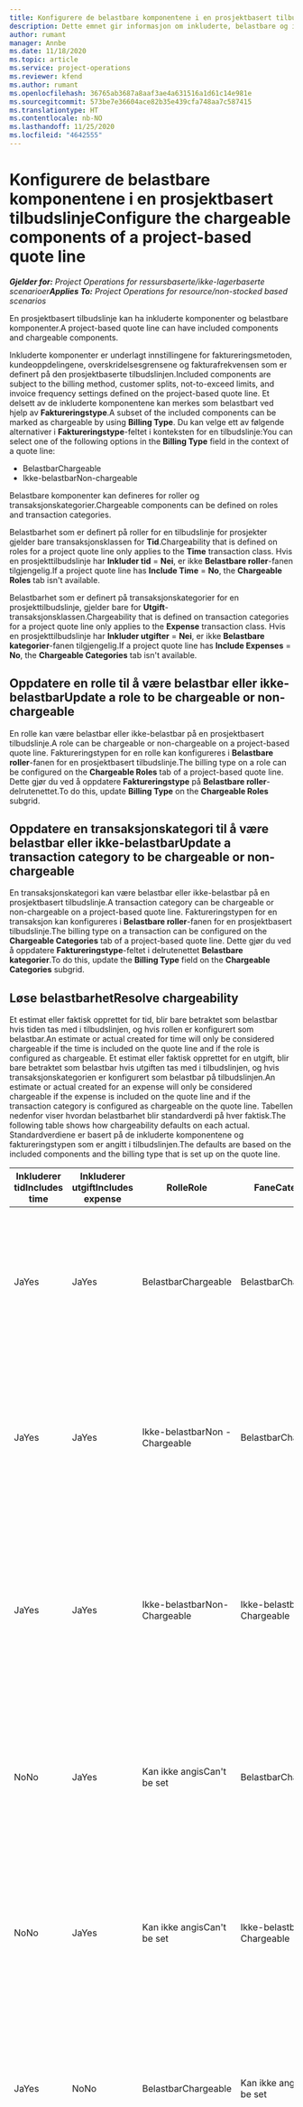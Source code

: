 ```yaml
---
title: Konfigurere de belastbare komponentene i en prosjektbasert tilbudslinje
description: Dette emnet gir informasjon om inkluderte, belastbare og ikke-belastbare komponenter på prosjektbaserte tilbudslinjer.
author: rumant
manager: Annbe
ms.date: 11/18/2020
ms.topic: article
ms.service: project-operations
ms.reviewer: kfend
ms.author: rumant
ms.openlocfilehash: 36765ab3687a8aaf3ae4a631516a1d61c14e981e
ms.sourcegitcommit: 573be7e36604ace82b35e439cfa748aa7c587415
ms.translationtype: HT
ms.contentlocale: nb-NO
ms.lasthandoff: 11/25/2020
ms.locfileid: "4642555"
---
```

# <a name="configure-the-chargeable-components-of-a-project-based-quote-line"></a><span data-ttu-id="dc33f-103">Konfigurere de belastbare komponentene i en prosjektbasert tilbudslinje</span><span class="sxs-lookup"><span data-stu-id="dc33f-103">Configure the chargeable components of a project-based quote line</span></span>

<span data-ttu-id="dc33f-104">_**Gjelder for:** Project Operations for ressursbaserte/ikke-lagerbaserte scenarioer_</span><span class="sxs-lookup"><span data-stu-id="dc33f-104">_**Applies To:** Project Operations for resource/non-stocked based scenarios_</span></span>

<span data-ttu-id="dc33f-105">En prosjektbasert tilbudslinje kan ha inkluderte komponenter og belastbare komponenter.</span><span class="sxs-lookup"><span data-stu-id="dc33f-105">A project-based quote line can have included components and chargeable components.</span></span>

<span data-ttu-id="dc33f-106">Inkluderte komponenter er underlagt innstillingene for faktureringsmetoden, kundeoppdelingene, overskridelsesgrensene og fakturafrekvensen som er definert på den prosjektbaserte tilbudslinjen.</span><span class="sxs-lookup"><span data-stu-id="dc33f-106">Included components are subject to the billing method, customer splits, not-to-exceed limits, and invoice frequency settings defined on the project-based quote line.</span></span>
<span data-ttu-id="dc33f-107">Et delsett av de inkluderte komponentene kan merkes som belastbart ved hjelp av **Faktureringstype**.</span><span class="sxs-lookup"><span data-stu-id="dc33f-107">A subset of the included components can be marked as chargeable by using **Billing Type**.</span></span> <span data-ttu-id="dc33f-108">Du kan velge ett av følgende alternativer i **Faktureringstype**-feltet i konteksten for en tilbudslinje:</span><span class="sxs-lookup"><span data-stu-id="dc33f-108">You can select one of the following options in the **Billing Type** field in the context of a quote line:</span></span>

   - <span data-ttu-id="dc33f-109">Belastbar</span><span class="sxs-lookup"><span data-stu-id="dc33f-109">Chargeable</span></span>
   - <span data-ttu-id="dc33f-110">Ikke-belastbar</span><span class="sxs-lookup"><span data-stu-id="dc33f-110">Non-chargeable</span></span>

<span data-ttu-id="dc33f-111">Belastbare komponenter kan defineres for roller og transaksjonskategorier.</span><span class="sxs-lookup"><span data-stu-id="dc33f-111">Chargeable components can be defined on roles and transaction categories.</span></span>

<span data-ttu-id="dc33f-112">Belastbarhet som er definert på roller for en tilbudslinje for prosjekter gjelder bare transaksjonsklassen for **Tid**.</span><span class="sxs-lookup"><span data-stu-id="dc33f-112">Chargeability that is defined on roles for a project quote line only applies to the **Time** transaction class.</span></span> <span data-ttu-id="dc33f-113">Hvis en prosjekttilbudslinje har **Inkluder tid** = **Nei**, er ikke **Belastbare roller**-fanen tilgjengelig.</span><span class="sxs-lookup"><span data-stu-id="dc33f-113">If a project quote line has **Include Time** = **No**, the **Chargeable Roles** tab isn't available.</span></span>

<span data-ttu-id="dc33f-114">Belastbarhet som er definert på transaksjonskategorier for en prosjekttilbudslinje, gjelder bare for **Utgift**-transaksjonsklassen.</span><span class="sxs-lookup"><span data-stu-id="dc33f-114">Chargeability that is defined on transaction categories for a project quote line only applies to the **Expense** transaction class.</span></span> <span data-ttu-id="dc33f-115">Hvis en prosjekttilbudslinje har **Inkluder utgifter** = **Nei**, er ikke **Belastbare kategorier**-fanen tilgjengelig.</span><span class="sxs-lookup"><span data-stu-id="dc33f-115">If a project quote line has **Include Expenses** = **No**, the **Chargeable Categories** tab isn't available.</span></span>

## <a name="update-a-role-to-be-chargeable-or-non-chargeable"></a><span data-ttu-id="dc33f-116">Oppdatere en rolle til å være belastbar eller ikke-belastbar</span><span class="sxs-lookup"><span data-stu-id="dc33f-116">Update a role to be chargeable or non-chargeable</span></span>
<span data-ttu-id="dc33f-117">En rolle kan være belastbar eller ikke-belastbar på en prosjektbasert tilbudslinje.</span><span class="sxs-lookup"><span data-stu-id="dc33f-117">A role can be chargeable or non-chargeable on a project-based quote line.</span></span> <span data-ttu-id="dc33f-118">Faktureringstypen for en rolle kan konfigureres i **Belastbare roller**-fanen for en prosjektbasert tilbudslinje.</span><span class="sxs-lookup"><span data-stu-id="dc33f-118">The billing type on a role can be configured on the **Chargeable Roles** tab of a project-based quote line.</span></span> <span data-ttu-id="dc33f-119">Dette gjør du ved å oppdatere **Faktureringstype** på **Belastbare roller**-delrutenettet.</span><span class="sxs-lookup"><span data-stu-id="dc33f-119">To do this, update **Billing Type** on the **Chargeable Roles** subgrid.</span></span> 

## <a name="update-a-transaction-category-to-be-chargeable-or-non-chargeable"></a><span data-ttu-id="dc33f-120">Oppdatere en transaksjonskategori til å være belastbar eller ikke-belastbar</span><span class="sxs-lookup"><span data-stu-id="dc33f-120">Update a transaction category to be chargeable or non-chargeable</span></span>
<span data-ttu-id="dc33f-121">En transaksjonskategori kan være belastbar eller ikke-belastbar på en prosjektbasert tilbudslinje.</span><span class="sxs-lookup"><span data-stu-id="dc33f-121">A transaction category can be chargeable or non-chargeable on a project-based quote line.</span></span> <span data-ttu-id="dc33f-122">Faktureringstypen for en transaksjon kan konfigureres i **Belastbare roller**-fanen for en prosjektbasert tilbudslinje.</span><span class="sxs-lookup"><span data-stu-id="dc33f-122">The billing type on a transaction can be configured on the **Chargeable Categories** tab of a project-based quote line.</span></span> <span data-ttu-id="dc33f-123">Dette gjør du ved å oppdatere **Faktureringstype**-feltet i delrutenettet **Belastbare kategorier**.</span><span class="sxs-lookup"><span data-stu-id="dc33f-123">To do this, update the **Billing Type** field on the **Chargeable Categories** subgrid.</span></span> 

## <a name="resolve-chargeability"></a><span data-ttu-id="dc33f-124">Løse belastbarhet</span><span class="sxs-lookup"><span data-stu-id="dc33f-124">Resolve chargeability</span></span>

<span data-ttu-id="dc33f-125">Et estimat eller faktisk opprettet for tid, blir bare betraktet som belastbar hvis tiden tas med i tilbudslinjen, og hvis rollen er konfigurert som belastbar.</span><span class="sxs-lookup"><span data-stu-id="dc33f-125">An estimate or actual created for time will only be considered chargeable if the time is included on the quote line and if the role is configured as chargeable.</span></span>
<span data-ttu-id="dc33f-126">Et estimat eller faktisk opprettet for en utgift, blir bare betraktet som belastbar hvis utgiften tas med i tilbudslinjen, og hvis transaksjonskategorien er konfigurert som belastbar på tilbudslinjen.</span><span class="sxs-lookup"><span data-stu-id="dc33f-126">An estimate or actual created for an expense will only be considered chargeable if the expense is included on the quote line and if the transaction category is configured as chargeable on the quote line.</span></span> <span data-ttu-id="dc33f-127">Tabellen nedenfor viser hvordan belastbarhet blir standardverdi på hver faktisk.</span><span class="sxs-lookup"><span data-stu-id="dc33f-127">The following table shows how chargeability defaults on each actual.</span></span> <span data-ttu-id="dc33f-128">Standardverdiene er basert på de inkluderte komponentene og faktureringstypen som er angitt i tilbudslinjen.</span><span class="sxs-lookup"><span data-stu-id="dc33f-128">The defaults are based on the included components and the billing type that is set up on the quote line.</span></span>

| <span data-ttu-id="dc33f-129">Inkluderer tid</span><span class="sxs-lookup"><span data-stu-id="dc33f-129">Includes time</span></span> | <span data-ttu-id="dc33f-130">Inkluderer utgift</span><span class="sxs-lookup"><span data-stu-id="dc33f-130">Includes expense</span></span> | <span data-ttu-id="dc33f-131">Rolle</span><span class="sxs-lookup"><span data-stu-id="dc33f-131">Role</span></span> | <span data-ttu-id="dc33f-132">Fane</span><span class="sxs-lookup"><span data-stu-id="dc33f-132">Category</span></span> | <span data-ttu-id="dc33f-133">Oppgave</span><span class="sxs-lookup"><span data-stu-id="dc33f-133">Task</span></span> |
| --- | --- | --- | --- | --- |
| <span data-ttu-id="dc33f-134">Ja</span><span class="sxs-lookup"><span data-stu-id="dc33f-134">Yes</span></span> | <span data-ttu-id="dc33f-135">Ja</span><span class="sxs-lookup"><span data-stu-id="dc33f-135">Yes</span></span> | <span data-ttu-id="dc33f-136">Belastbar</span><span class="sxs-lookup"><span data-stu-id="dc33f-136">Chargeable</span></span> | <span data-ttu-id="dc33f-137">Belastbar</span><span class="sxs-lookup"><span data-stu-id="dc33f-137">Chargeable</span></span> | <span data-ttu-id="dc33f-138">Fakturering på en faktisk tidsverdi: Belastbar</span><span class="sxs-lookup"><span data-stu-id="dc33f-138">Billing on a time actual: Chargeable</span></span> </br><span data-ttu-id="dc33f-139">Faktureringstype for en faktisk utgiftsverdi: Belastbar</span><span class="sxs-lookup"><span data-stu-id="dc33f-139">Billing type on an expense actual: Chargeable</span></span> |
| <span data-ttu-id="dc33f-140">Ja</span><span class="sxs-lookup"><span data-stu-id="dc33f-140">Yes</span></span> | <span data-ttu-id="dc33f-141">Ja</span><span class="sxs-lookup"><span data-stu-id="dc33f-141">Yes</span></span> | <span data-ttu-id="dc33f-142">Ikke-belastbar</span><span class="sxs-lookup"><span data-stu-id="dc33f-142">Non - Chargeable</span></span> | <span data-ttu-id="dc33f-143">Belastbar</span><span class="sxs-lookup"><span data-stu-id="dc33f-143">Chargeable</span></span> | <span data-ttu-id="dc33f-144">Fakturering på en faktisk tidsverdi: Ikke-belastbar</span><span class="sxs-lookup"><span data-stu-id="dc33f-144">Billing on a time actual: Non-Chargeable</span></span> </br><span data-ttu-id="dc33f-145">Faktureringstype for en faktisk utgiftsverdi: Belastbar</span><span class="sxs-lookup"><span data-stu-id="dc33f-145">Billing type on an expense actual: Chargeable</span></span> |
| <span data-ttu-id="dc33f-146">Ja</span><span class="sxs-lookup"><span data-stu-id="dc33f-146">Yes</span></span> | <span data-ttu-id="dc33f-147">Ja</span><span class="sxs-lookup"><span data-stu-id="dc33f-147">Yes</span></span> | <span data-ttu-id="dc33f-148">Ikke-belastbar</span><span class="sxs-lookup"><span data-stu-id="dc33f-148">Non-Chargeable</span></span> | <span data-ttu-id="dc33f-149">Ikke-belastbar</span><span class="sxs-lookup"><span data-stu-id="dc33f-149">Non-Chargeable</span></span> | <span data-ttu-id="dc33f-150">Fakturering på en faktisk tidsverdi: Ikke-belastbar</span><span class="sxs-lookup"><span data-stu-id="dc33f-150">Billing on a time actual: Non-Chargeable</span></span> </br><span data-ttu-id="dc33f-151">Faktureringstype for en faktisk utgiftsverdi: Ikke-belastbar</span><span class="sxs-lookup"><span data-stu-id="dc33f-151">Billing type on an expense actual: Non-Chargeable</span></span> |
| <span data-ttu-id="dc33f-152">No</span><span class="sxs-lookup"><span data-stu-id="dc33f-152">No</span></span> | <span data-ttu-id="dc33f-153">Ja</span><span class="sxs-lookup"><span data-stu-id="dc33f-153">Yes</span></span> | <span data-ttu-id="dc33f-154">Kan ikke angis</span><span class="sxs-lookup"><span data-stu-id="dc33f-154">Can't be set</span></span> | <span data-ttu-id="dc33f-155">Belastbar</span><span class="sxs-lookup"><span data-stu-id="dc33f-155">Chargeable</span></span> | <span data-ttu-id="dc33f-156">Fakturering på en faktisk tidsverdi: Ikke tilgjengelig</span><span class="sxs-lookup"><span data-stu-id="dc33f-156">Billing on a time actual: Not available</span></span> </br><span data-ttu-id="dc33f-157">Faktureringstype for en faktisk utgiftsverdi: Belastbar</span><span class="sxs-lookup"><span data-stu-id="dc33f-157">Billing type on an expense actual: Chargeable</span></span> |
| <span data-ttu-id="dc33f-158">No</span><span class="sxs-lookup"><span data-stu-id="dc33f-158">No</span></span> | <span data-ttu-id="dc33f-159">Ja</span><span class="sxs-lookup"><span data-stu-id="dc33f-159">Yes</span></span> | <span data-ttu-id="dc33f-160">Kan ikke angis</span><span class="sxs-lookup"><span data-stu-id="dc33f-160">Can't be set</span></span> | <span data-ttu-id="dc33f-161">Ikke-belastbar</span><span class="sxs-lookup"><span data-stu-id="dc33f-161">Non-Chargeable</span></span> | <span data-ttu-id="dc33f-162">Fakturering på en faktisk tidsverdi: Ikke tilgjengelig</span><span class="sxs-lookup"><span data-stu-id="dc33f-162">Billing on a time actual: Not available</span></span> </br><span data-ttu-id="dc33f-163">Faktureringstype for en faktisk utgiftsverdi: Ikke-belastbar</span><span class="sxs-lookup"><span data-stu-id="dc33f-163">Billing type on an expense actual: Non-chargeable</span></span> |
| <span data-ttu-id="dc33f-164">Ja</span><span class="sxs-lookup"><span data-stu-id="dc33f-164">Yes</span></span> | <span data-ttu-id="dc33f-165">No</span><span class="sxs-lookup"><span data-stu-id="dc33f-165">No</span></span> | <span data-ttu-id="dc33f-166">Belastbar</span><span class="sxs-lookup"><span data-stu-id="dc33f-166">Chargeable</span></span> | <span data-ttu-id="dc33f-167">Kan ikke angis</span><span class="sxs-lookup"><span data-stu-id="dc33f-167">Can't be set</span></span> | <span data-ttu-id="dc33f-168">Fakturering på en faktisk tidsverdi: Belastbar</span><span class="sxs-lookup"><span data-stu-id="dc33f-168">Billing on a time actual: Chargeable</span></span> </br><span data-ttu-id="dc33f-169">Faktureringstype for en faktisk utgiftsverdi: Ikke tilgjengelig</span><span class="sxs-lookup"><span data-stu-id="dc33f-169">Billing type on an expense actual: Not available</span></span> |
| <span data-ttu-id="dc33f-170">Ja</span><span class="sxs-lookup"><span data-stu-id="dc33f-170">Yes</span></span> | <span data-ttu-id="dc33f-171">No</span><span class="sxs-lookup"><span data-stu-id="dc33f-171">No</span></span> | <span data-ttu-id="dc33f-172">Ikke-belastbar</span><span class="sxs-lookup"><span data-stu-id="dc33f-172">Non-Chargeable</span></span> | <span data-ttu-id="dc33f-173">Kan ikke angis</span><span class="sxs-lookup"><span data-stu-id="dc33f-173">Can't be set</span></span> | <span data-ttu-id="dc33f-174">Fakturering på en faktisk tidsverdi: Ikke-belastbar</span><span class="sxs-lookup"><span data-stu-id="dc33f-174">Billing on a time actual: Non-chargeable</span></span> </br> <span data-ttu-id="dc33f-175">Faktureringstype for en faktisk utgiftsverdi: Ikke tilgjengelig</span><span class="sxs-lookup"><span data-stu-id="dc33f-175">Billing type on an expense actual: Not available</span></span> |
